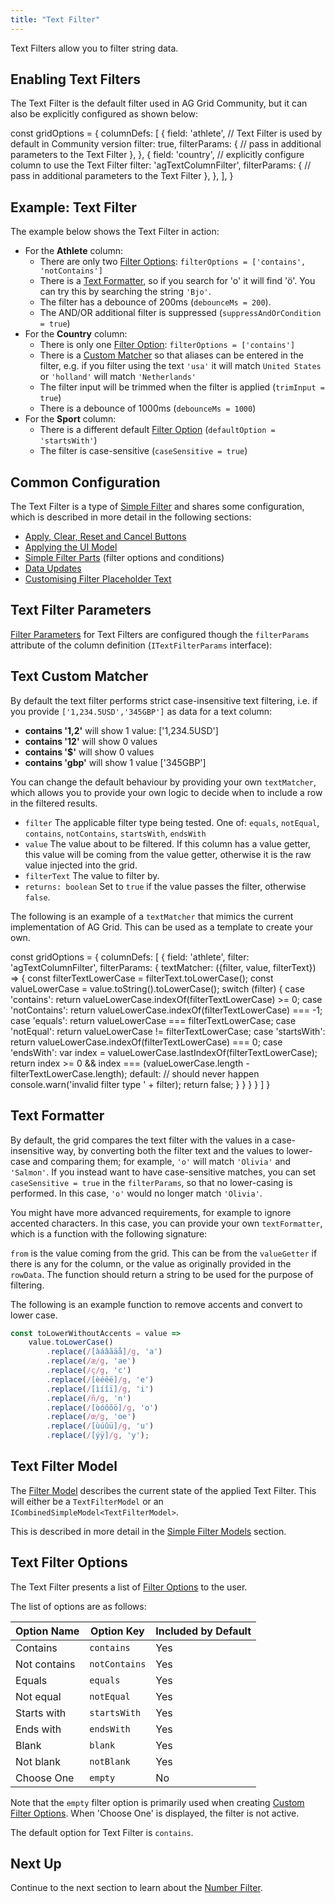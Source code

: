 ```yaml
---
title: "Text Filter"
---
```


Text Filters allow you to filter string data.

<image-caption src="filter-text/resources/text-filter.png" alt="Text Filter" width="12.5rem" centered="true"></image-caption>

## Enabling Text Filters

The Text Filter is the default filter used in AG Grid Community, but it can also be explicitly configured as shown below:

<snippet>
const gridOptions = {
    columnDefs: [
        {
            field: 'athlete',
            // Text Filter is used by default in Community version
            filter: true,
            filterParams: {
                // pass in additional parameters to the Text Filter
            },
        },
        {
            field: 'country',
            // explicitly configure column to use the Text Filter
            filter: 'agTextColumnFilter',
            filterParams: {
                // pass in additional parameters to the Text Filter
            },
        },
    ],
}
</snippet>

## Example: Text Filter

The example below shows the Text Filter in action:

- For the **Athlete** column:
    - There are only two [Filter Options](#text-filter-options): `filterOptions = ['contains', 'notContains']`
    - There is a [Text Formatter](#text-formatter), so if you search for 'o' it will find '&ouml;'. You can try this by searching the string `'Bjo'`.
    - The filter has a debounce of 200ms (`debounceMs = 200`).
    - The AND/OR additional filter is suppressed (`suppressAndOrCondition = true`)
- For the **Country** column:
    - There is only one [Filter Option](#text-filter-options): `filterOptions = ['contains']`
    - There is a [Custom Matcher](#text-custom-matcher) so that aliases can be entered in the filter, e.g. if you filter using the text `'usa'` it will match `United States` or `'holland'` will match `'Netherlands'`
    - The filter input will be trimmed when the filter is applied (`trimInput = true`)
    - There is a debounce of 1000ms (`debounceMs = 1000`)
- For the **Sport** column:
    - There is a different default [Filter Option](#text-filter-options) (`defaultOption = 'startsWith'`)
    - The filter is case-sensitive (`caseSensitive = true`)

<grid-example title='Text Filter' name='text-filter' type='generated' options='{ "exampleHeight": 555 }'></grid-example>

## Common Configuration

The Text Filter is a type of [Simple Filter](/filter-provided-simple/) and shares some configuration, which is described in more detail in the following sections:

- [Apply, Clear, Reset and Cancel Buttons](/filter-applying/#apply-clear-reset-and-cancel-buttons)
- [Applying the UI Model](/filter-applying/#applying-the-ui-model)
- [Simple Filter Parts](/filter-provided-simple/#simple-filter-parts) (filter options and conditions)
- [Data Updates](/filter-provided-simple/#data-updates)
- [Customising Filter Placeholder Text](/filter-provided-simple/#customising-filter-placeholder-text)

## Text Filter Parameters

[Filter Parameters](/filter-column/#filter-parameters) for Text Filters are configured though the `filterParams` attribute of the column definition (`ITextFilterParams` interface):

<interface-documentation interfaceName='ITextFilterParams' config='{"description":"", "sortAlphabetically":"true"}' overrideSrc="filter-text/resources/text-filter-params.json"></interface-documentation>

## Text Custom Matcher

By default the text filter performs strict case-insensitive text filtering, i.e. if you provide `['1,234.5USD','345GBP']` as data for a text column:

- **contains '1,2'** will show 1 value: ['1,234.5USD']
- **contains '12'** will show 0 values
- **contains '$'** will show 0 values
- **contains 'gbp'** will show 1 value ['345GBP']

You can change the default behaviour by providing your own `textMatcher`, which allows you to provide your own logic to decide when to include a row in the filtered results.

<interface-documentation interfaceName='ITextFilterParams' names='["textMatcher"]' config='{"description":"", "overrideBottomMargin":"1rem"}' ></interface-documentation>

- `filter` The applicable filter type being tested. One of: `equals`, `notEqual`, `contains`, `notContains`, `startsWith`, `endsWith`
- `value` The value about to be filtered. If this column has a value getter, this value will be coming from the value getter, otherwise it is the raw value injected into the grid.
- `filterText` The value to filter by.
- `returns: boolean` Set to `true` if the value passes the filter, otherwise `false`.

The following is an example of a `textMatcher` that mimics the current implementation of AG Grid. This can be used as a template to create your own.

<snippet>
const gridOptions = {
    columnDefs: [
        {
            field: 'athlete',
            filter: 'agTextColumnFilter',
            filterParams: {
                textMatcher: ({filter, value, filterText}) => {
                    const filterTextLowerCase = filterText.toLowerCase();
                    const valueLowerCase = value.toString().toLowerCase();
                    switch (filter) {
                        case 'contains':
                            return valueLowerCase.indexOf(filterTextLowerCase) >= 0;
                        case 'notContains':
                            return valueLowerCase.indexOf(filterTextLowerCase) === -1;
                        case 'equals':
                            return valueLowerCase === filterTextLowerCase;
                        case 'notEqual':
                            return valueLowerCase != filterTextLowerCase;
                        case 'startsWith':
                            return valueLowerCase.indexOf(filterTextLowerCase) === 0;
                        case 'endsWith':
                            var index = valueLowerCase.lastIndexOf(filterTextLowerCase);
                            return index >= 0 && index === (valueLowerCase.length - filterTextLowerCase.length);
                        default:
                            // should never happen
                            console.warn('invalid filter type ' + filter);
                            return false;
                    }
                }
            }
        }
    ]
}
</snippet>

## Text Formatter

By default, the grid compares the text filter with the values in a case-insensitive way, by converting both the filter text and the values to lower-case and comparing them; for example, `'o'` will match `'Olivia'` and `'Salmon'`. If you instead want to have case-sensitive matches, you can set `caseSensitive = true` in the `filterParams`, so that no lower-casing is performed. In this case, `'o'` would no longer match `'Olivia'`.

You might have more advanced requirements, for example to ignore accented characters. In this case, you can provide your own `textFormatter`, which is a function with the following signature:

<interface-documentation interfaceName='ITextFilterParams' names='["textFormatter"]' config='{"description":"", "overrideBottomMargin":"1rem"}' ></interface-documentation>

`from` is the value coming from the grid. This can be from the `valueGetter` if there is any for the column, or the value as originally provided in the `rowData`. The function should return a string to be used for the purpose of filtering.

The following is an example function to remove accents and convert to lower case.

```js
const toLowerWithoutAccents = value =>
    value.toLowerCase()
        .replace(/[àáâãäå]/g, 'a')
        .replace(/æ/g, 'ae')
        .replace(/ç/g, 'c')
        .replace(/[èéêë]/g, 'e')
        .replace(/[ìíîï]/g, 'i')
        .replace(/ñ/g, 'n')
        .replace(/[òóôõö]/g, 'o')
        .replace(/œ/g, 'oe')
        .replace(/[ùúûü]/g, 'u')
        .replace(/[ýÿ]/g, 'y');
```

## Text Filter Model

The [Filter Model](/filter-column/#filter-model) describes the current state of the applied Text Filter. This will either be a `TextFilterModel` or an `ICombinedSimpleModel<TextFilterModel>`.

This is described in more detail in the [Simple Filter Models](/filter-provided-simple/#simple-filter-models) section.

<interface-documentation interfaceName='TextFilterModel'></interface-documentation>

## Text Filter Options

The Text Filter presents a list of [Filter Options](/filter-provided-simple/#filter-options) to the user.

The list of options are as follows:

| Option Name             | Option Key            | Included by Default |
| ----------------------- | --------------------- | ------------------- |
| Contains                | `contains`            | Yes                 |
| Not contains            | `notContains`         | Yes                 |
| Equals                  | `equals`              | Yes                 |
| Not equal               | `notEqual`            | Yes                 |
| Starts with             | `startsWith`          | Yes                 |
| Ends with               | `endsWith`            | Yes                 |
| Blank                   | `blank`               | Yes                 |
| Not blank               | `notBlank`            | Yes                 |
| Choose One              | `empty`               | No                  |

Note that the `empty` filter option is primarily used when creating [Custom Filter Options](/filter-provided-simple/#custom-filter-options). When 'Choose One' is displayed, the filter is not active.

The default option for Text Filter is `contains`.

## Next Up

Continue to the next section to learn about the [Number Filter](/filter-number/).
